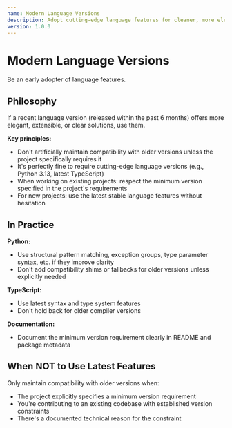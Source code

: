 ```yaml
---
name: Modern Language Versions
description: Adopt cutting-edge language features for cleaner, more elegant code
version: 1.0.0
---
```


# Modern Language Versions

Be an early adopter of language features.

## Philosophy

If a recent language version (released within the past 6 months) offers more elegant, extensible, or clear solutions, use them.

**Key principles:**
- Don't artificially maintain compatibility with older versions unless the project specifically requires it
- It's perfectly fine to require cutting-edge language versions (e.g., Python 3.13, latest TypeScript)
- When working on existing projects: respect the minimum version specified in the project's requirements
- For new projects: use the latest stable language features without hesitation

## In Practice

**Python:**
- Use structural pattern matching, exception groups, type parameter syntax, etc. if they improve clarity
- Don't add compatibility shims or fallbacks for older versions unless explicitly needed

**TypeScript:**
- Use latest syntax and type system features
- Don't hold back for older compiler versions

**Documentation:**
- Document the minimum version requirement clearly in README and package metadata

## When NOT to Use Latest Features

Only maintain compatibility with older versions when:
- The project explicitly specifies a minimum version requirement
- You're contributing to an existing codebase with established version constraints
- There's a documented technical reason for the constraint
